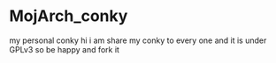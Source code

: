 # MojArch_conky
my personal conky
hi i am share my conky to every one and it is under GPLv3 so be happy and fork it
